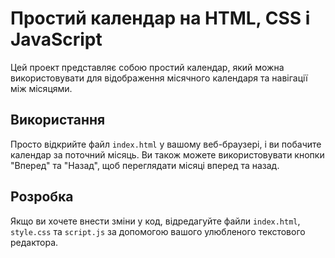 # Простий календар на HTML, CSS і JavaScript

Цей проект представляє собою простий календар, який можна використовувати для відображення місячного календаря та навігації між місяцями.

## Використання

Просто відкрийте файл `index.html` у вашому веб-браузері, і ви побачите календар за поточний місяць. Ви також можете використовувати кнопки "Вперед" та "Назад", щоб переглядати місяці вперед та назад.

## Розробка

Якщо ви хочете внести зміни у код, відредагуйте файли `index.html`, `style.css` та `script.js` за допомогою вашого улюбленого текстового редактора.
